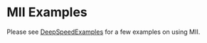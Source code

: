 # MII Examples
Please see [DeepSpeedExamples](https://github.com/deepspeedai/DeepSpeedExamples/tree/master/inference/mii) for a few examples on using MII.
